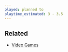 ```yaml
---
played: planned to
playtime_estimated: 3 - 3.5
---
```


## Related
- [Video Games](notes/Video%20Games.md)